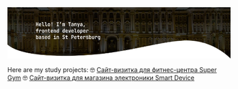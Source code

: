 <img src="./img/about-cover.png">

Here are my study projects:
 🤓 <a href="https://kondtan.github.io/super-gym/">Сайт-визитка для фитнес-центра Super Gym</a>
 🤓 <a href="https://kondtan.github.io/smart-device/">Сайт-визитка для магазина электроники Smart Device</a>

<!-- **kondtan/kondtan** is a ✨ _special_ ✨ repository because its `README.md` (this file) appears on your GitHub profile. -->

<!-- Here are some ideas to get you started:

- 🔭 I’m currently working on ...
- 🌱 I’m currently learning ...
- 👯 I’m looking to collaborate on ...
- 🤔 I’m looking for help with ...
- 💬 Ask me about ...
- 📫 How to reach me: ...
- 😄 Pronouns: ...
- ⚡ Fun fact: ...
 -->
